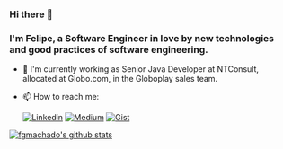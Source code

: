 ### Hi there 👋

### I'm Felipe, a Software Engineer in love by new technologies and good practices of software engineering.

- 🔭 I'm currently working as Senior Java Developer at NTConsult, allocated at Globo.com, in the Globoplay sales team.
- 📫 How to reach me:

    [![Linkedin](https://badgen.net/badge/LinkedIn/fgmachado?icon=linkedin)](https://www.linkedin.com/in/felipe-gomes-machado-16b8bb37/)
    [![Medium](https://badgen.net/badge/Medium/fgmachado?icon=medium)](https://medium.com/@fgmachado)
    [![Gist](https://badgen.net/badge/Gist/fgmachado?icon=gist)](https://gist.github.com/fgmachado)

[![fgmachado's github stats](https://github-readme-stats.vercel.app/api?username=fgmachado)](https://github.com/fgmachado/github-readme-stats)
